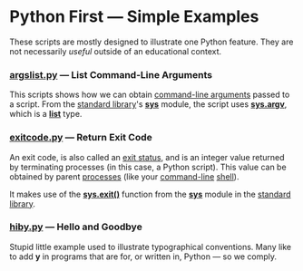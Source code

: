 # Python First — Simple Examples

These scripts are mostly designed to illustrate one Python feature. They are not necessarily *useful* outside of an educational context.

### [argslist.py](./argslist.py) — List Command-Line Arguments

This scripts shows how we can obtain [command-line arguments][w-cli-arg] passed to a script. From the [standard library][p-stdlib]'s [**sys**][p-m-sys] module, the script uses [**sys.argv**][p-m-sys-argv], which is a [**list**][p-t-list] type.

[w-cli-arg]:
   https://en.wikipedia.org/wiki/Command-line_interface#Arguments
   "Wikipedia — Command-Line Interface / Arguments"
[p-m-sys]:
   https://docs.python.org/3/library/sys.html
   "Python Docs — Library / sys module"
[p-m-sys-argv]:
   https://docs.python.org/3/library/sys.html#sys.argv
   "Python Docs — Library / sys.argv list"
[p-t-list]:
   https://docs.python.org/3/library/stdtypes.html#list
   "Python Docs — Built-In Types / list"
[p-stdlib]:
   https://docs.python.org/3/library/index.html
   "Python Docs — Standard Library Index"

### [exitcode.py](./exitcode.py) — Return Exit Code

An exit code, is also called an [exit status][w-exit-sts], and is an integer value returned by terminating processes (in this case, a Python script). This value can be obtained by parent [processes][w-process] (like your [command-line][w-cli] [shell][w-shell]).

It makes use of the [**sys.exit()**][p-m-sys-exit] function from the [**sys**][p-m-sys] module in the [standard library][p-stdlib].

[w-exit-sts]:
   https://en.wikipedia.org/wiki/Exit_status
   "Wikipedia — Exit Status / Code"
[w-shell]:
   https://en.wikipedia.org/wiki/Shell_(computing)
   "Wikipedia — Shell (computing)"
[w-process]:
   https://en.wikipedia.org/wiki/Process_(computing)
   "Wikipedia — Process (computing)"
[w-cli]:
   https://en.wikipedia.org/wiki/Command-line_interface
   "Wikipedia — Command-Line Interface (CLI)"
[p-m-sys-exit]:
   https://docs.python.org/3/library/sys.html?highlight=sys%20exit#sys.exit
   "Python Docs — Library / sys.exit() function"

### [hiby.py](./hyby.py) — Hello and Goodbye

Stupid little example used to illustrate typographical conventions. Many like to add **y** in programs that are for, or written in, Python — so we comply.
